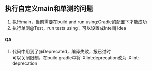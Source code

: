 ## 执行自定义main和单测的问题
1. 执行main，当前需要在build and run using:Gradle的配置下才能成功
2. 执行单测@Test，run tests using：可以设置成Intellij Idea

#### QA
1. 代码中用到了@Deprecated，编译失败，报已过时  
可以关闭限制，在build.gradle中将-Xlint:deprecation改为-Xlint:-deprecation